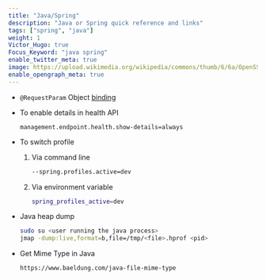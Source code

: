 ```yaml
---
title: "Java/Spring"
description: "Java or Spring quick reference and links"
tags: ["spring", "java"]
weight: 1
Victor_Hugo: true
Focus_Keyword: "java spring"
enable_twitter_meta: true
image: https://upload.wikimedia.org/wikipedia/commons/thumb/6/6a/OpenSSL_logo.svg/469px-OpenSSL_logo.svg.png
enable_opengraph_meta: true
---
```


- `@RequestParam` Object [binding](http://dolszewski.com/spring/how-to-bind-requestparam-to-object/)
- To enable details in health API

    ```properties
    management.endpoint.health.show-details=always
    ```

- To switch profile

    1. Via command line

        ```sh
        --spring.profiles.active=dev
        ```

    2. Via environment variable

        ```sh
        spring_profiles_active=dev
        ```

- Java heap dump

    ```sh
    sudo su <user running the java process>
    jmap -dump:live,format=b,file=/tmp/<file>.hprof <pid>
    ```

- Get Mime Type in Java

    ```html
    https://www.baeldung.com/java-file-mime-type
    ```
